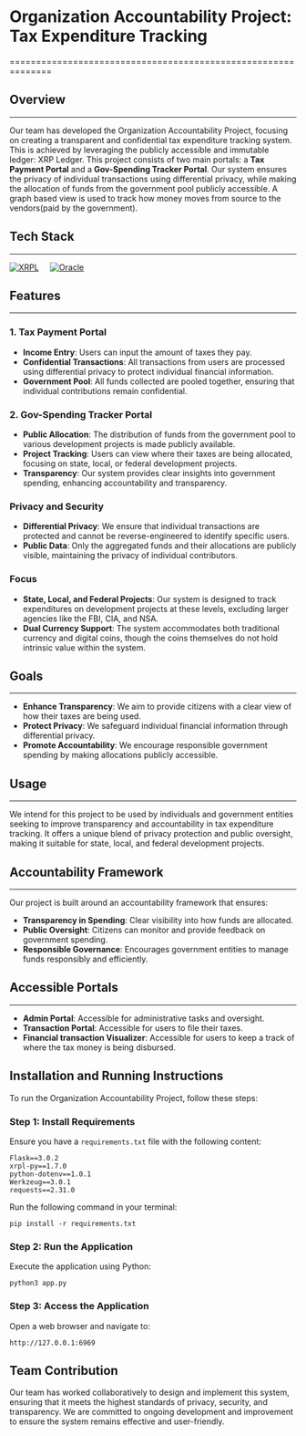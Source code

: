 # Organization Accountability Project: Tax Expenditure Tracking
==============================================================

## Overview
-----------

Our team has developed the Organization Accountability Project, focusing on creating a transparent and confidential tax expenditure tracking system. This is achieved by leveraging the publicly accessible and immutable ledger: XRP Ledger. This project consists of two main portals: a **Tax Payment Portal** and a **Gov-Spending Tracker Portal**. Our system ensures the privacy of individual transactions using differential privacy, while making the allocation of funds from the government pool publicly accessible. A graph based view is used to track how money moves from source to the vendors(paid by the government).

## Tech Stack
-----------
<a href='https://xrpl.org/' target="_blank"><img alt='XRPL' src='https://img.shields.io/badge/XRPL-100000?style=for-the-badge&logo=XRPL&logoColor=0884FF&labelColor=0884FF&color=0884FF'/></a>&nbsp;&nbsp;&nbsp;&nbsp; <a href='https://container-registry.oracle.com/ords/f?p=113:10::::::' target="_blank"><img alt='Oracle' src='https://img.shields.io/badge/Oracle_CI/CR-100000?style=for-the-badge&logo=Oracle&logoColor=FF0505&labelColor=FF0505&color=FF0505'/></a>&nbsp;&nbsp;&nbsp;&nbsp;<a href='https://www.python.org/' target="_blank"><img alt='' src='https://img.shields.io/badge/Python-100000?style=for-the-badge&logo=&logoColor=9AFF02&labelColor=9AFF02&color=9AFF02'/></a>

## Features
------------

### 1. Tax Payment Portal

- **Income Entry**: Users can input the amount of taxes they pay.
- **Confidential Transactions**: All transactions from users are processed using differential privacy to protect individual financial information.
- **Government Pool**: All funds collected are pooled together, ensuring that individual contributions remain confidential.

### 2. Gov-Spending Tracker Portal

- **Public Allocation**: The distribution of funds from the government pool to various development projects is made publicly available.
- **Project Tracking**: Users can view where their taxes are being allocated, focusing on state, local, or federal development projects.
- **Transparency**: Our system provides clear insights into government spending, enhancing accountability and transparency.

### Privacy and Security

- **Differential Privacy**: We ensure that individual transactions are protected and cannot be reverse-engineered to identify specific users.
- **Public Data**: Only the aggregated funds and their allocations are publicly visible, maintaining the privacy of individual contributors.

### Focus

- **State, Local, and Federal Projects**: Our system is designed to track expenditures on development projects at these levels, excluding larger agencies like the FBI, CIA, and NSA.
- **Dual Currency Support**: The system accommodates both traditional currency and digital coins, though the coins themselves do not hold intrinsic value within the system.

## Goals
--------

- **Enhance Transparency**: We aim to provide citizens with a clear view of how their taxes are being used.
- **Protect Privacy**: We safeguard individual financial information through differential privacy.
- **Promote Accountability**: We encourage responsible government spending by making allocations publicly accessible.

## Usage
-----

We intend for this project to be used by individuals and government entities seeking to improve transparency and accountability in tax expenditure tracking. It offers a unique blend of privacy protection and public oversight, making it suitable for state, local, and federal development projects.


## Accountability Framework
-------------------------

Our project is built around an accountability framework that ensures:

- **Transparency in Spending**: Clear visibility into how funds are allocated.
- **Public Oversight**: Citizens can monitor and provide feedback on government spending.
- **Responsible Governance**: Encourages government entities to manage funds responsibly and efficiently.

## Accessible Portals
-------------------

- **Admin Portal**: Accessible for administrative tasks and oversight.
- **Transaction Portal**: Accessible for users to file their taxes.
- **Financial transaction Visualizer**: Accessible for users to keep a track of where the tax money is being disbursed.

## Installation and Running Instructions

To run the Organization Accountability Project, follow these steps:

### Step 1: Install Requirements

Ensure you have a `requirements.txt` file with the following content:

```
Flask==3.0.2
xrpl-py==1.7.0
python-dotenv==1.0.1
Werkzeug==3.0.1
requests==2.31.0
```

Run the following command in your terminal:

```
pip install -r requirements.txt
```

### Step 2: Run the Application

Execute the application using Python:

```
python3 app.py
```

### Step 3: Access the Application

Open a web browser and navigate to:

```
http://127.0.0.1:6969
```

## Team Contribution
Our team has worked collaboratively to design and implement this system, ensuring that it meets the highest standards of privacy, security, and transparency. We are committed to ongoing development and improvement to ensure the system remains effective and user-friendly.

